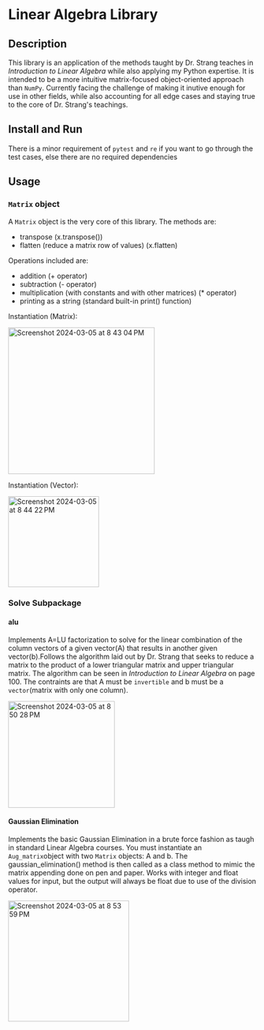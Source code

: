 # Linear Algebra Library

## Description
  This library is an application of the methods taught by Dr. Strang teaches in _Introduction to Linear Algebra_ while also applying my Python expertise. It is intended to be a more intuitive matrix-focused object-oriented approach than `NumPy`. 
  Currently facing the challenge of making it inutive enough for use in other fields, while also accounting for all edge cases and staying true to the core of Dr. Strang's teachings. 

## Install and Run
  There is a minor requirement of `pytest` and `re` if you want to go through the test cases, else there are no required dependencies

## Usage
### `Matrix` object
A `Matrix` object is the very core of this library. The methods are:
- transpose (x.transpose())
- flatten (reduce a matrix row of values) (x.flatten)

Operations included are:
- addition (+ operator)
- subtraction (- operator)
- multiplication (with constants and with other matrices) (* operator)
- printing as a string (standard built-in print() function)
  
Instantiation (Matrix):

<img width="297" alt="Screenshot 2024-03-05 at 8 43 04 PM" src="https://github.com/Mouzone/Linear-Algreba/assets/56100404/8b6b1f19-95f0-4272-bd24-1871b1e94241">

Instantiation (Vector):

<img width="184" alt="Screenshot 2024-03-05 at 8 44 22 PM" src="https://github.com/Mouzone/Linear-Algreba/assets/56100404/360dbb2e-fe66-4a38-8f38-db2e7802b762">

### Solve Subpackage
#### alu
Implements A=LU factorization to solve for the linear combination of the column vectors of a given vector(A) that results in another given vector(b).Follows the algorithm laid out by Dr. Strang that seeks to reduce a matrix to the product of a lower triangular matrix and upper triangular matrix. The algorithm can be seen in _Introduction to Linear Algebra_ on page 100. The contraints are that A must be `invertible` and b must be a `vector`(matrix with only one column).

<img width="216" alt="Screenshot 2024-03-05 at 8 50 28 PM" src="https://github.com/Mouzone/Linear-Algreba/assets/56100404/68331049-c82a-4e23-811b-a572ad00a9a0">

#### Gaussian Elimination
Implements the basic Gaussian Elimination in a brute force fashion as taugh in standard Linear Algebra courses. You must instantiate an `Aug_matrix`object with two `Matrix` objects: A and b. The gaussian_elimination() method is then called as a class method to mimic the matrix appending done on pen and paper. Works with integer and float values for input, but the output will always be float due to use of the division operator.

<img width="245" alt="Screenshot 2024-03-05 at 8 53 59 PM" src="https://github.com/Mouzone/Linear-Algreba/assets/56100404/31fef120-c857-4449-ae86-e390bf73f798">


  
